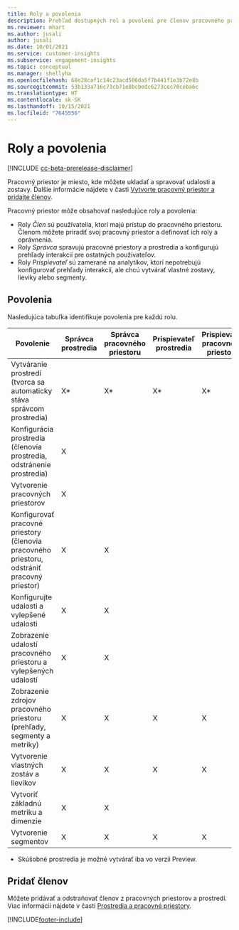 ```yaml
---
title: Roly a povolenia
description: Prehľad dostupných rol a povolení pre členov pracovného priestoru.
ms.reviewer: mhart
ms.author: jusali
author: jusali
ms.date: 10/01/2021
ms.service: customer-insights
ms.subservice: engagement-insights
ms.topic: conceptual
ms.manager: shellyha
ms.openlocfilehash: 68e28caf1c14c23acd506da5f7b441f1e3b72e8b
ms.sourcegitcommit: 53b133a716c73cb71e8bcbedc6273cec70ceba6c
ms.translationtype: HT
ms.contentlocale: sk-SK
ms.lasthandoff: 10/15/2021
ms.locfileid: "7645556"
---
```

# <a name="roles-and-permissions"></a>Roly a povolenia

[!INCLUDE [cc-beta-prerelease-disclaimer](includes/cc-beta-prerelease-disclaimer.md)]

Pracovný priestor je miesto, kde môžete ukladať a spravovať udalosti a zostavy. Ďalšie informácie nájdete v časti [Vytvorte pracovný priestor a pridajte členov](create-workspace.md). 

Pracovný priestor môže obsahovať nasledujúce roly a povolenia:

- Roly *Člen* sú používatelia, ktorí majú prístup do pracovného priestoru. Členom môžete priradiť svoj pracovný priestor a definovať ich roly a oprávnenia. 
- Roly *Správca* spravujú pracovné priestory a prostredia a konfigurujú prehľady interakcií pre ostatných používateľov. 
- Roly *Prispievateľ* sú zamerané na analytikov, ktorí nepotrebujú konfigurovať prehľady interakcií, ale chcú vytvárať vlastné zostavy, lieviky alebo segmenty.

## <a name="permissions"></a>Povolenia
  
Nasledujúca tabuľka identifikuje povolenia pre každú rolu. 

| Povolenie | Správca prostredia | Správca pracovného priestoru | Prispievateľ prostredia | Prispievateľ pracovného priestoru | 
|--|--|--|--|--|
| Vytváranie prostredí (tvorca sa automaticky stáva správcom prostredia) | X* | X* | X* | X* |  
| Konfigurácia prostredia (členovia prostredia, odstránenie prostredia) | X |  |  |  |  
| Vytvorenie pracovných priestorov | X |  |  |  |  
| Konfigurovať pracovné priestory (členovia pracovného priestoru, odstrániť pracovný priestor) | X | X |  |  |  
| Konfigurujte udalosti a vylepšené udalosti | X | X | |  |  
| Zobrazenie udalostí pracovného priestoru a vylepšených udalostí | X | X | |  |  
| Zobrazenie zdrojov pracovného priestoru (prehľady, segmenty a metriky)| X | X | X | X |  
| Vytvorenie vlastných zostáv a lievikov | X | X | X | X |  
| Vytvoriť základnú metriku a dimenzie| X | X |  |  |  
| Vytvorenie segmentov| X | X | X | X |  

* Skúšobné prostredia je možné vytvárať iba vo verzii Preview. 

## <a name="add-members"></a>Pridať členov

Môžete pridávať a odstraňovať členov z pracovných priestorov a prostredí. Viac informácií nájdete v časti [Prostredia a pracovné priestory](manage-environments-workspaces.md).


[!INCLUDE[footer-include](../includes/footer-banner.md)]
